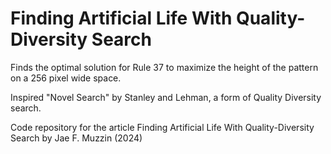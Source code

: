 # Finding Artificial Life With Quality-Diversity Search

Finds the optimal solution for Rule 37 to maximize the height of the pattern on a 256 pixel wide space.

Inspired "Novel Search" by Stanley and Lehman, a form of Quality Diversity search.

Code repository for the article
Finding Artificial Life With Quality-Diversity Search
by Jae F. Muzzin (2024)
